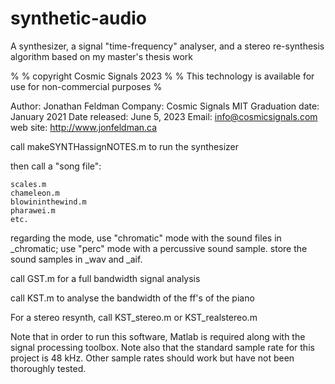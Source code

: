 # synthetic-audio

A synthesizer, a signal "time-frequency" analyser, and a stereo re-synthesis algorithm based on my master's thesis work

%
% copyright Cosmic Signals 2023
%
% This technology is available for use for non-commercial purposes
%

Author: Jonathan Feldman
Company: Cosmic Signals
MIT Graduation date: January 2021
Date released: June 5, 2023
Email: info@cosmicsignals.com
web site: http://www.jonfeldman.ca


call makeSYNTHassignNOTES.m to run the synthesizer

then call a "song file":

    scales.m
    chameleon.m
    blowininthewind.m
    pharawei.m
    etc.

regarding the mode, use "chromatic" mode with the sound files in _chromatic;
use "perc" mode with a percussive sound sample.  store the sound samples in _wav and _aif.

call GST.m for a full bandwidth signal analysis

call KST.m to analyse the bandwidth of the ff's of the piano


For a stereo resynth, call KST_stereo.m or KST_realstereo.m


Note that in order to run this software, Matlab is required along with the signal processing toolbox.  Note also that the standard sample rate for this project is 48 kHz.  Other sample rates should work but have not been thoroughly tested.


